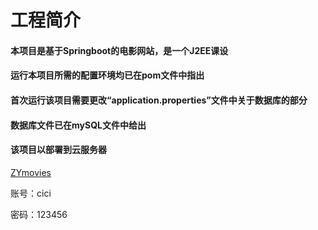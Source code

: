 # 工程简介
#### 本项目是基于Springboot的电影网站，是一个J2EE课设

#### 运行本项目所需的配置环境均已在pom文件中指出

#### 首次运行该项目需要更改“application.properties”文件中关于数据库的部分

#### 数据库文件已在mySQL文件中给出

#### 该项目以部署到云服务器

[ZYmovies](http://121.41.81.4:8080/web/login.html)

账号：cici

密码：123456
